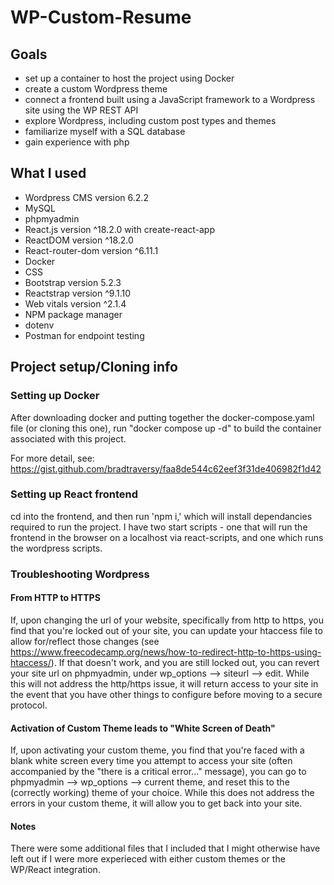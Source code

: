 # WP-Custom-Resume

## Goals 
- set up a container to host the project using Docker
- create a custom Wordpress theme
- connect a frontend built using a JavaScript framework to a Wordpress site using the WP REST API
- explore Wordpress, including custom post types and themes
- familiarize myself with a SQL database
- gain experience with php

## What I used 
- Wordpress CMS version 6.2.2
- MySQL
- phpmyadmin
- React.js version ^18.2.0 with create-react-app
- ReactDOM version ^18.2.0
- React-router-dom version ^6.11.1
- Docker
- CSS
- Bootstrap version 5.2.3
- Reactstrap version ^9.1.10
- Web vitals version ^2.1.4
- NPM package manager 
- dotenv
- Postman for endpoint testing

## Project setup/Cloning info

### Setting up Docker
After downloading docker and putting together the docker-compose.yaml file (or cloning this one), run "docker compose up -d" to build the container associated with this project. 

For more detail, see: https://gist.github.com/bradtraversy/faa8de544c62eef3f31de406982f1d42

### Setting up React frontend
cd into the frontend, and then run 'npm i,' which will install dependancies required to run the project. I have two start scripts - one that will run the frontend in the browser on a localhost via react-scripts, and one which runs the wordpress scripts. 


### Troubleshooting Wordpress

#### From HTTP to HTTPS
If, upon changing the url of your website, specifically from http to https, you find that you're locked out of your site, you can update your htaccess file to allow for/reflect those changes (see https://www.freecodecamp.org/news/how-to-redirect-http-to-https-using-htaccess/). If that doesn't work, and you are still locked out, you can revert your site url on phpmyadmin, under wp_options --> siteurl --> edit. While this will not address the http/https issue, it will return access to your site in the event that you have other things to configure before moving to a secure protocol. 

#### Activation of Custom Theme leads to "White Screen of Death"
If, upon activating your custom theme, you find that you're faced with a blank white screen every time you attempt to access your site (often accompanied by the "there is a critical error..." message), you can go to phpmyadmin --> wp_options --> current theme, and reset this to the (correctly working) theme of your choice. While this does not address the errors in your custom theme, it will allow you to get back into your site.

#### Notes
There were some additional files that I included that I might otherwise have left out if I were more experieced with either custom themes or the WP/React integration. 

